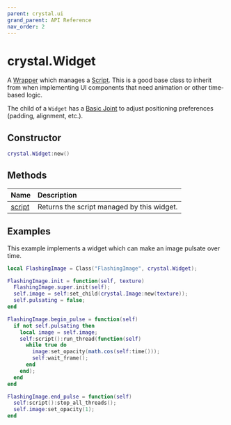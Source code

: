 ```yaml
---
parent: crystal.ui
grand_parent: API Reference
nav_order: 2
---
```


# crystal.Widget

A [Wrapper](wrapper) which manages a [Script](/crystal/api/script/script). This is a good base class to inherit from when implementing UI components that need animation or other time-based logic.

The child of a `Widget` has a [Basic Joint](basic_joint) to adjust positioning preferences (padding, alignment, etc.).

## Constructor

```lua
crystal.Widget:new()
```

## Methods

| Name                    | Description                                |
| :---------------------- | :----------------------------------------- |
| [script](widget_script) | Returns the script managed by this widget. |

## Examples

This example implements a widget which can make an image pulsate over time.

```lua
local FlashingImage = Class("FlashingImage", crystal.Widget);

FlashingImage.init = function(self, texture)
  FlashingImage.super.init(self);
  self.image = self:set_child(crystal.Image:new(texture));
  self.pulsating = false;
end

FlashingImage.begin_pulse = function(self)
  if not self.pulsating then
    local image = self.image;
    self:script():run_thread(function(self)
      while true do
        image:set_opacity(math.cos(self:time()));
        self:wait_frame();
      end
    end);
  end
end

FlashingImage.end_pulse = function(self)
  self:script():stop_all_threads();
  self.image:set_opacity(1);
end
```
